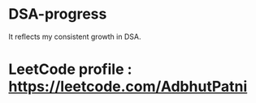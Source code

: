 # DSA-progress
It reflects my consistent growth in DSA.
# LeetCode profile : https://leetcode.com/AdbhutPatni
